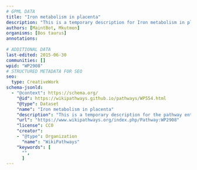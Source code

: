 ```yaml
---
# GPML DATA
title: "Iron metabolism in placenta"
description: "This is a temporary description for Iron metabolism in placenta"
authors: [MaintBot, Mkutmon]
organisms: [Bos taurus]
annotations:
  
# ADDITIONAL DATA
last-edited: 2015-06-30
communities: []
wpid: "WP2908"
# STRUCTURED METADATA FOR SEO
seo:
  type: CreativeWork
schema-jsonld:
  - "@context": https://schema.org/
    "@id": https://wikipathways.github.io/pathways/WP554.html
    "@type": Dataset
    "name": "Iron metabolism in placenta"
    "description": "This is a temporary description for the pathway entitled: Iron metabolism in placenta"
    "url": "https://www.wikipathways.org/index.php/Pathway:WP2908"
    "license": CC0
    "creator":
    - "@type": Organization
      "name": "WikiPathways"
    "keywords": [
      "",
      ]
---
```

